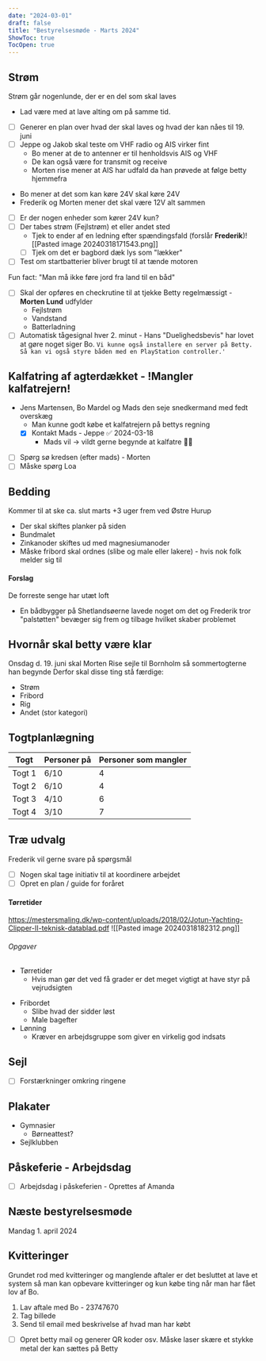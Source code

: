 ```yaml
---
date: "2024-03-01"
draft: false
title: "Bestyrelsesmøde - Marts 2024"
ShowToc: true
TocOpen: true
---
```


## Strøm

Strøm går nogenlunde, der er en del som skal laves

- Lad være med at lave alting om på samme tid.

* [ ] Generer en plan over hvad der skal laves og hvad der kan nåes til 19. juni
* [ ] Jeppe og Jakob skal teste om VHF radio og AIS virker fint
  - Bo mener at de to antenner er til henholdsvis AIS og VHF
  - De kan også være for transmit og receive
  - Morten rise mener at AIS har udfald da han prøvede at følge betty hjemmefra
* Bo mener at det som kan køre 24V skal køre 24V
* Frederik og Morten mener det skal være 12V alt sammen
* [ ] Er der nogen enheder som kører 24V kun?
* [ ] Der tabes strøm (Fejlstrøm) et eller andet sted
  - Tjek to ender af en ledning efter spændingsfald (forslår **Frederik**)![[Pasted image 20240318171543.png]]
  - [ ] Tjek om det er bagbord dæk lys som "lækker"
* [ ] Test om startbatterier bliver brugt til at tænde motoren

Fun fact: "Man må ikke føre jord fra land til en båd"

- [ ] Skal der opføres en checkrutine til at tjekke Betty regelmæssigt - **Morten Lund** udfylder
  - Fejlstrøm
  - Vandstand
  - Batterladning
- [ ] Automatisk tågesignal hver 2. minut - Hans "Duelighedsbevis" har lovet at gøre noget siger Bo.
      `Vi kunne også installere en server på Betty. Så kan vi også styre båden med en PlayStation controller.'`

## Kalfatring af agterdækket - !Mangler kalfatrejern!

- Jens Martensen, Bo Mardel og Mads den seje snedkermand med fedt overskæg
  - Man kunne godt købe et kalfatrejern på bettys regning
  - [x] Kontakt Mads - Jeppe ✅ 2024-03-18
    - Mads vil -> vildt gerne begynde at kalfatre 👍🏼
- [ ] Spørg sø kredsen (efter mads) - Morten
- [ ] Måske spørg Loa

## Bedding

Kommer til at ske ca. slut marts +3 uger frem ved Østre Hurup

- Der skal skiftes planker på siden
- Bundmalet
- Zinkanoder skiftes ud med magnesiumanoder
- Måske fribord skal ordnes (slibe og male eller lakere) - hvis nok folk melder sig til

#### Forslag

De forreste senge har utæt loft

- En bådbygger på Shetlandsøerne lavede noget om det og Frederik tror "palstøtten" bevæger sig frem og tilbage hvilket skaber problemet

## Hvornår skal betty være klar

Onsdag d. 19. juni skal Morten Rise sejle til Bornholm så sommertogterne han begynde
Derfor skal disse ting stå færdige:

- Strøm
- Fribord
- Rig
- Andet (stor kategori)

## Togtplanlægning

| Togt   | Personer på | Personer som mangler |
| ------ | ----------- | -------------------- |
| Togt 1 | 6/10        | 4                    |
| Togt 2 | 6/10        | 4                    |
| Togt 3 | 4/10        | 6                    |
| Togt 4 | 3/10        | 7                    |

## Træ udvalg

Frederik vil gerne svare på spørgsmål

- [ ] Nogen skal tage initiativ til at koordinere arbejdet
- [ ] Opret en plan / guide for foråret

#### Tørretider

https://mestersmaling.dk/wp-content/uploads/2018/02/Jotun-Yachting-Clipper-II-teknisk-datablad.pdf
![[Pasted image 20240318182312.png]]

###### Opgaver

- Tørretider
  - Hvis man gør det ved få grader er det meget vigtigt at have styr på vejrudsigten

* Fribordet
  - Slibe hvad der sidder løst
  - Male bagefter
* Lønning
  - Kræver en arbejdsgruppe som giver en virkelig god indsats

## Sejl

- [ ] Forstærkninger omkring ringene

## Plakater

- Gymnasier
  - Børneattest?
- Sejlklubben

## Påskeferie - Arbejdsdag

- [ ] Arbejdsdag i påskeferien - Oprettes af Amanda

## Næste bestyrelsesmøde

Mandag 1. april 2024

## Kvitteringer

Grundet rod med kvitteringer og manglende aftaler er det besluttet at lave et system så man kan opbevare kvitteringer og kun købe ting når man har fået lov af Bo.

1. Lav aftale med Bo - 23747670
2. Tag billede
3. Send til email med beskrivelse af hvad man har købt

- [ ] Opret betty mail og generer QR koder osv. Måske laser skære et stykke metal der kan sættes på Betty
